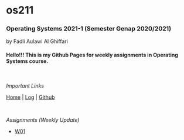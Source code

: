 # os211

### **Operating Systems 2021-1 (Semester Genap 2020/2021)**

by Fadli Aulawi Al Ghiffari

	
#### Hello!!! This is my Github Pages for weekly assignments in Operating Systems course.

<br>

*Important Links*

[Home](https://fadlia68.github.io/os211/ "Home Page") | [Log](https://fadlia68.github.io/os211/TXT/mylog.txt) | [Github](https://github.com/fadlia68/os211/)

<br>

*Assignments (Weekly Update)*

* [W01](https://fadlia68.github.io/os211/W01/)
